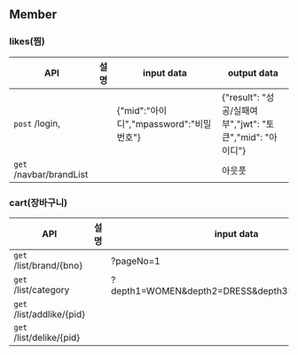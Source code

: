 ## Member

### likes(찜)

| API | 설명 | input data | output data |
| --- | --- | --- | --- |
| `post`  /login, |  | {"mid":"아이디","mpassword":"비밀번호"} | {"result": "성공/실패여부","jwt": "토큰","mid": "아이디"}|
| `get`  /navbar/brandList |  |  | 아웃풋|

### cart(장바구니)

| API | 설명 | input data |
| --- | --- | --- |
| `get`  /list/brand/{bno} |  | ?pageNo=1 |
| `get`  /list/category |  | ?depth1=WOMEN&depth2=DRESS&depth3=MINI%20DRESS |
| `get`  /list/addlike/{pid} |  |  |
| `get`  /list/delike/{pid} |  |  |


